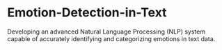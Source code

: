 # Emotion-Detection-in-Text
Developing an advanced Natural Language Processing (NLP) system capable of accurately identifying and categorizing emotions in text data.
